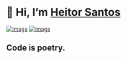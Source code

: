 # 👋 Hi, I’m [Heitor Santos](https://github.com/heitorlucas2018)
[![image](https://user-images.githubusercontent.com/37774655/202722749-6778b764-f1c0-40ce-8bd9-8aadbf99c436.png)](https://www.linkedin.com/in/heitor-santos-773863150/)
[![image](https://user-images.githubusercontent.com/37774655/202722870-1c90ad72-cf19-41d7-a3eb-52b7badf8339.png)]((mailto:heitorl09@gmail.com))


## Code is poetry.

<!---
heitorlucas2018/heitorlucas2018 is a ✨ special ✨ repository because its `README.md` (this file) appears on your GitHub profile.
You can click the Preview link to take a look at your changes.
--->
